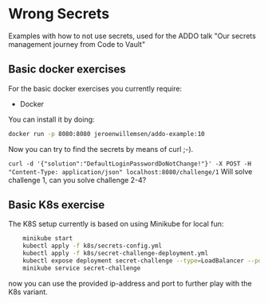 # Wrong Secrets
Examples with how to not use secrets, used for the ADDO talk "Our secrets management journey from Code to Vault"


## Basic docker exercises

For the basic docker exercises you currently require:

- Docker

You can install it by doing:

```bash
docker run -p 8080:8080 jeroenwillemsen/addo-example:10
```

Now you can try to find the secrets by means of curl ;-).

`curl -d '{"solution":"DefaultLoginPasswordDoNotChange!"}' -X POST -H "Content-Type: application/json" localhost:8080/challenge/1`
Will solve challenge 1, can you solve challenge 2-4?

## Basic K8s exercise

The K8S setup currently is based on using Minikube for local fun:

```bash
    minikube start
    kubectl apply -f k8s/secrets-config.yml
    kubectl apply -f k8s/secret-challenge-deployment.yml
    kubectl expose deployment secret-challenge --type=LoadBalancer --port=8080
    minikube service secret-challenge
```
now you can use the provided ip-address and port to further play with the K8s variant.

